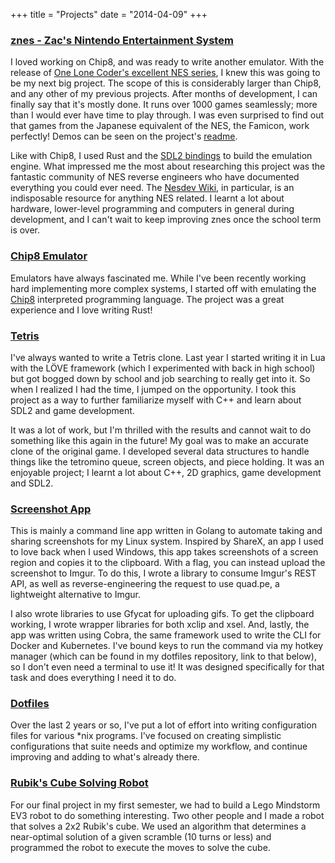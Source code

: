 +++
title = "Projects"
date = "2014-04-09"
+++

### [znes - Zac's Nintendo Entertainment System](https://github.com/ZacJoffe/znes)
I loved working on Chip8, and was ready to write another emulator. With the release of [One Lone Coder's excellent NES series](https://www.youtube.com/watch?v=nViZg02IMQo&list=PLrOv9FMX8xJHqMvSGB_9G9nZZ_4IgteYf), I knew this was going to be my next big project. The scope of this is considerably larger than Chip8, and any other of my previous projects. After months of development, I can finally say that it's mostly done. It runs over 1000 games seamlessly; more than I would ever have time to play through. I was even surprised to find out that games from the Japanese equivalent of the NES, the Famicon, work perfectly! Demos can be seen on the project's [readme](https://github.com/ZacJoffe/znes/blob/master/README.md).

Like with Chip8, I used Rust and the [SDL2 bindings](https://github.com/Rust-SDL2/rust-sdl2) to build the emulation engine. What impressed me the most about researching this project was the fantastic community of NES reverse engineers who have documented everything you could ever need. The [Nesdev Wiki](https://wiki.nesdev.com/w/index.php/Nesdev_Wiki), in particular, is an indisposable resource for anything NES related. I learnt a lot about hardware, lower-level programming and computers in general during development, and I can't wait to keep improving znes once the school term is over.

### [Chip8 Emulator](https://github.com/ZacJoffe/chip8-emulator)
Emulators have always fascinated me. While I've been recently working hard implementing more complex systems, I started off with emulating the [Chip8](https://en.wikipedia.org/wiki/CHIP-8) interpreted programming language. The project was a great experience and I love writing Rust!

### [Tetris](https://github.com/ZacJoffe/sdl-tetris)
I've always wanted to write a Tetris clone. Last year I started writing it in Lua with the LÖVE framework (which I experimented with back in high school) but got bogged down by school and job searching to really get into it. So when I realized I had the time, I jumped on the opportunity. I took this project as a way to further familiarize myself with C++ and learn about SDL2 and game development. 

It was a lot of work, but I'm thrilled with the results and cannot wait to do something like this again in the future! My goal was to make an accurate clone of the original game. I developed several data structures to handle things like the tetromino queue, screen objects, and piece holding. It was an enjoyable project; I learnt a lot about C++, 2D graphics, game development and SDL2. 

### [Screenshot App](https://github.com/ZacJoffe/screenshot)
This is mainly a command line app written in Golang to automate taking and sharing screenshots for my Linux system. Inspired by ShareX, an app I used to love back when I used Windows, this app takes screenshots of a screen region and copies it to the clipboard. With a flag, you can instead upload the screenshot to Imgur. To do this, I wrote a library to consume Imgur's REST API, as well as reverse-engineering the request to use quad.pe, a lightweight alternative to Imgur. 

I also wrote libraries to use Gfycat for uploading gifs. To get the clipboard working, I wrote wrapper libraries for both xclip and xsel. And, lastly, the app was written using Cobra, the same framework used to write the CLI for Docker and Kubernetes. I've bound keys to run the command via my hotkey manager (which can be found in my dotfiles repository, link to that below), so I don't even need a terminal to use it! It was designed specifically for that task and does everything I need it to do. 

### [Dotfiles](https://github.com/ZacJoffe/dotfiles)
Over the last 2 years or so, I've put a lot of effort into writing configuration files for various *nix programs. I've focused on creating simplistic configurations that suite needs and optimize my workflow, and continue improving and adding to what's already there.

### [Rubik's Cube Solving Robot](https://github.com/ZacJoffe/two-by-two-solver)
For our final project in my first semester, we had to build a Lego Mindstorm EV3 robot to do something interesting. Two other people and I made a robot that solves a 2x2 Rubik's cube. We used an algorithm that determines a near-optimal solution of a given scramble (10 turns or less) and programmed the robot to execute the moves to solve the cube. 
